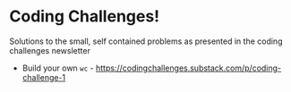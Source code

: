 # Coding Challenges!

Solutions to the small, self contained problems as presented in the coding challenges newsletter

* Build your own `wc` - https://codingchallenges.substack.com/p/coding-challenge-1